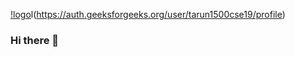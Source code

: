 [!logo](https://github.com/TarunBhan/TarunBhan/blob/main/assets/Screenshot%20(487).png)l(https://auth.geeksforgeeks.org/user/tarun1500cse19/profile)
### Hi there 👋

<!--
**TarunBhan/TarunBhan** is a ✨ _special_ ✨ repository because its `README.md` (this file) appears on your GitHub profile.

Here are some ideas to get you started:

- 🔭 I’m currently working on ...
- 🌱 I’m currently learning ...
- 👯 I’m looking to collaborate on ...
- 🤔 I’m looking for help with ...
- 💬 Ask me about ...
- 📫 How to reach me: ...
- 😄 Pronouns: ...
- ⚡ Fun fact: ...
-->
